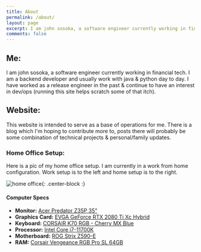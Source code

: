 ```yaml
---
title: About
permalink: /about/
layout: page
excerpt: I am john sosoka, a software engineer currently working in financial tech.
comments: false
---
```


## Me:

I am john sosoka, a software engineer currently working in financial tech. I am a backend developer and usually 
work with java & python day to day. I have worked as a release engineer in the past & continue to have an interest in 
dev/ops (running this site helps scratch some of that itch).

## Website:

This website is intended to serve as a base of operations for me. There is a blog which I'm hoping to contribute more to,
posts there will probably be some combination of technical projects & personal/family updates. 

### Home Office Setup:

Here is a pic of my home office setup. I am currently in a work from home configuration. Work setup is to the left and home setup is to the right.

![home office](/assets/img/office.jpg){: .center-block :}

#### Computer Specs

- **Monitor:** [Acer Predator Z35P 35"](https://www.amazon.com/gp/product/B06ZZDYVQM/)
- **Graphics Card:** [EVGA GeForce RTX 2080 Ti Xc Hybrid](https://www.amazon.com/gp/product/B07MGZJP77/)
- **Keyboard:** [CORSAIR K70 RGB - Cherry MX Blue](https://www.amazon.com/gp/product/B07D5W7R2X/)
- **Processor:** [Intel Core i7-11700K](https://www.amazon.com/gp/product/B08X6ND3WP)
- **Motherboard:** [ROG Strix Z590-E ](https://www.amazon.com/gp/product/B08T6HTXF9/)
- **RAM:** [Corsair Vengeance RGB Pro SL 64GB](https://www.amazon.com/gp/product/B08SQRF8MJ/)

